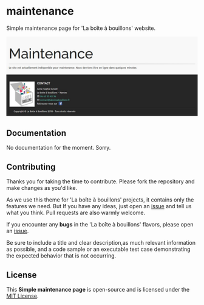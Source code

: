 # maintenance

Simple maintenance page for 'La boîte à bouillons' website.

![Maintenance](/docs/maintenance.jpg)

## Documentation

No documentation for the moment. Sorry.

## Contributing

Thanks you for taking the time to contribute. Please fork the repository and make changes as you'd like.

As we use this theme for 'La boîte à bouillons' projects, it contains only the features we need. But If you have any ideas, just open an [issue](https://github.com/laboiteabouillons/maintenance/issues) and tell us what you think. Pull requests are also warmly welcome.

If you encounter any **bugs** in the 'La boîte à bouillons' flavors, please open an [issue](https://github.com/laboiteabouillons/maintenance/issues).

Be sure to include a title and clear description,as much relevant information as possible, and a code sample or an executable test case demonstrating the expected behavior that is not occurring.

## License

This **Simple maintenance page** is open-source and is licensed under the [MIT License](https://github.com/laboiteabouillons/maintenance/blob/master/LICENSE).
